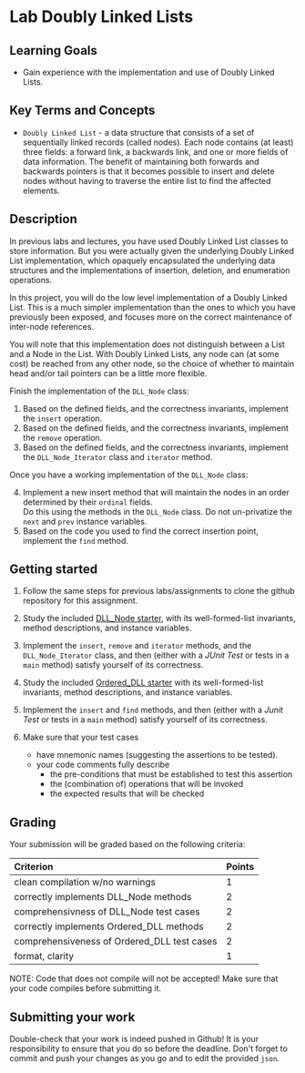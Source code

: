 # Lab Doubly Linked Lists

## Learning Goals

* Gain experience with the implementation and use of Doubly Linked Lists.

## Key Terms and Concepts

* `Doubly Linked List` - a data structure that consists of a set of sequentially
   linked records (called nodes).  Each node contains (at least) three fields:
   a forward link, a backwards link, and one or more fields of data information.
   The benefit of maintaining both forwards and backwards pointers is that it
   becomes possible to insert and delete nodes without having to traverse
   the entire list to find the affected elements.

## Description

In previous labs and lectures, you have used Doubly Linked List 
classes to store information.  But you were actually given
the underlying Doubly Linked List implementation, which 
opaquely encapsulated the underlying data structures and
the implementations of insertion, deletion, and enumeration
operations.

In this project, you will do the low level implementation of 
a Doubly Linked List.  This is a much simpler implementation
than the ones to which you have previously been exposed, and
focuses more on the correct maintenance of inter-node references.

You will note that this implementation does not distinguish 
between a List and a Node in the List.  With Doubly Linked 
Lists, any node can (at some cost) be reached from any other
node, so the choice of whether to maintain head and/or tail
pointers can be a little more flexible.

Finish the implementation of the `DLL_Node` class:

   1. Based on the defined fields, and the correctness invariants, 
      implement the `insert` operation.
   2. Based on the defined fields, and the correctness invariants,
      implement the `remove` operation.
   3. Based on the defined fields, and the correctness invariants,
      implement the `DLL_Node_Iterator` class and `iterator`
      method.

Once you have a working implementation of the `DLL_Node` class:

   4. Implement a new insert method that will maintain the nodes in 
      an order determined by their `ordinal` fields.  
      Do this using the methods in the `DLL_Node` class.
      Do not un-privatize the `next` and `prev` instance variables.
   5. Based on the code you used to find the correct insertion
      point, implement the `find` method.

## Getting started

1. Follow the same steps for previous labs/assignments to clone the github 
   repository for this assignment. 

2. Study the included [DLL_Node starter](LinkedList/src/DLL_Node.java), 
   with its well-formed-list invariants, method descriptions, and
   instance variables.

3. Implement the `insert`, `remove` and `iterator` methods, and the
   `DLL_Node_Iterator` class, and then (either with a *JUnit Test* 
   or tests in a `main` method) satisfy yourself of its correctness.

4. Study the included [Ordered_DLL starter](LinkedList/src/Ordered_DLL.java)
   with its well-formed-list invariants, method descriptions, and
   instance variables.

5. Implement the `insert` and `find` methods, and then (either with 
   a *Junit Test* or tests in a `main` method) satisfy yourself of
   its correctness.

4. Make sure that your test cases 
   * have mnemonic names (suggesting the assertions to be tested).
   * your code comments fully describe 
     - the pre-conditions that must be established to test this assertion
     - the (combination of) operations that will be invoked
     - the expected results that will be checked

## Grading

Your submission will be graded based on the following criteria:


| Criterion                                   | Points |
| :------------------------------------------ | :----- |
| clean compilation w/no warnings             | 1      |
| correctly implements DLL_Node methods       | 2      |
| comprehensivness of DLL_Node test cases     | 2      |
| correctly implements Ordered_DLL methods    | 2      |
| comprehensiveness of Ordered_DLL test cases | 2      |
| format, clarity                             | 1      |

NOTE: Code that does not compile will not be accepted! Make sure that your code compiles before submitting it.

## Submitting your work

Double-check that your work is indeed pushed in Github! It is your responsibility to ensure that you do so before the deadline. Don't forget to commit and push your changes as you go and to edit the provided `json`.
